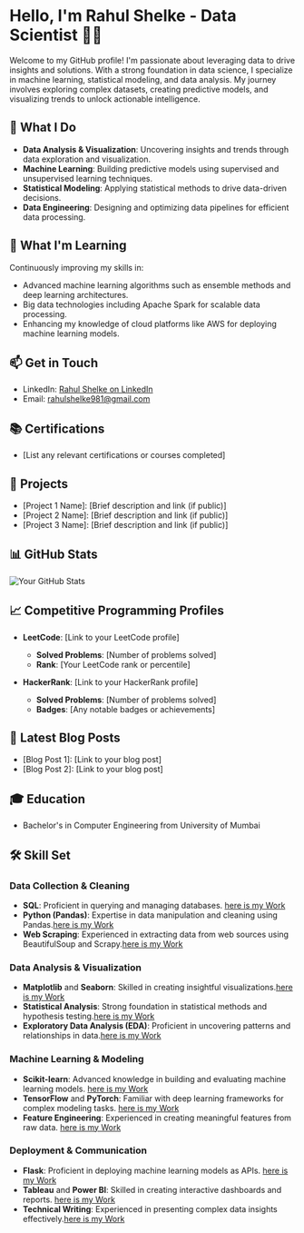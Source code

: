 # Hello, I'm Rahul Shelke - Data Scientist 👨‍💻

Welcome to my GitHub profile! I'm passionate about leveraging data to drive insights and solutions. With a strong foundation in data science, I specialize in machine learning, statistical modeling, and data analysis. My journey involves exploring complex datasets, creating predictive models, and visualizing trends to unlock actionable intelligence.

## 🔭 What I Do

- **Data Analysis & Visualization**: Uncovering insights and trends through data exploration and visualization.
- **Machine Learning**: Building predictive models using supervised and unsupervised learning techniques.
- **Statistical Modeling**: Applying statistical methods to drive data-driven decisions.
- **Data Engineering**: Designing and optimizing data pipelines for efficient data processing.

## 🌱 What I'm Learning

Continuously improving my skills in:

- Advanced machine learning algorithms such as ensemble methods and deep learning architectures.
- Big data technologies including Apache Spark for scalable data processing.
- Enhancing my knowledge of cloud platforms like AWS for deploying machine learning models.

## 📫 Get in Touch

- LinkedIn: [Rahul Shelke on LinkedIn](https://www.linkedin.com/in/rahulshelke981/)
- Email: rahulshelke981@gmail.com

## 📚 Certifications

- [List any relevant certifications or courses completed]

## 🚀 Projects

- [Project 1 Name]: [Brief description and link (if public)]
- [Project 2 Name]: [Brief description and link (if public)]
- [Project 3 Name]: [Brief description and link (if public)]

## 📊 GitHub Stats

![Your GitHub Stats](https://github-readme-stats.vercel.app/api?username=yourusername&show_icons=true&theme=radical)

## 📈 Competitive Programming Profiles

- **LeetCode**: [Link to your LeetCode profile]  
  - **Solved Problems**: [Number of problems solved]
  - **Rank**: [Your LeetCode rank or percentile]

- **HackerRank**: [Link to your HackerRank profile]  
  - **Solved Problems**: [Number of problems solved]
  - **Badges**: [Any notable badges or achievements]

## 📝 Latest Blog Posts

- [Blog Post 1]: [Link to your blog post]
- [Blog Post 2]: [Link to your blog post]

## 🎓 Education

- Bachelor's in Computer Engineering from University of Mumbai

## 🛠️ Skill Set

### Data Collection & Cleaning
- **SQL**: Proficient in querying and managing databases. [here is my Work]()
- **Python (Pandas)**: Expertise in data manipulation and cleaning using Pandas.[here is my Work]()
- **Web Scraping**: Experienced in extracting data from web sources using BeautifulSoup and Scrapy.[here is my Work]()

### Data Analysis & Visualization
- **Matplotlib** and **Seaborn**: Skilled in creating insightful visualizations.[here is my Work]()
- **Statistical Analysis**: Strong foundation in statistical methods and hypothesis testing.[here is my Work]()
- **Exploratory Data Analysis (EDA)**: Proficient in uncovering patterns and relationships in data.[here is my Work]()

### Machine Learning & Modeling
- **Scikit-learn**: Advanced knowledge in building and evaluating machine learning models. [here is my Work]()
- **TensorFlow** and **PyTorch**: Familiar with deep learning frameworks for complex modeling tasks. [here is my Work]()
- **Feature Engineering**: Experienced in creating meaningful features from raw data. [here is my Work]()

### Deployment & Communication
- **Flask**: Proficient in deploying machine learning models as APIs. [here is my Work]()
- **Tableau** and **Power BI**: Skilled in creating interactive dashboards and reports. [here is my Work]()
- **Technical Writing**: Experienced in presenting complex data insights effectively.[here is my Work]()